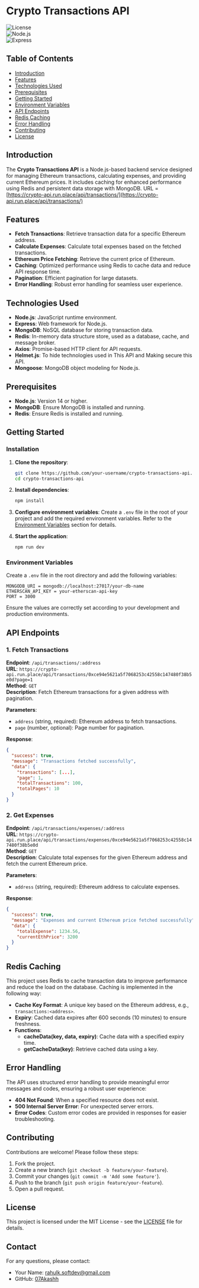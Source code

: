 # Crypto Transactions API

![License](https://img.shields.io/badge/license-MIT-blue.svg)  
![Node.js](https://img.shields.io/badge/node-%3E%3D14.0.0-green.svg)  
![Express](https://img.shields.io/badge/express-%5E4.17.1-yellowgreen.svg)

## Table of Contents

- [Introduction](#introduction)
- [Features](#features)
- [Technologies Used](#technologies-used)
- [Prerequisites](#prerequisites)
- [Getting Started](#getting-started)
- [Environment Variables](#environment-variables)
- [API Endpoints](#api-endpoints)
- [Redis Caching](#redis-caching)
- [Error Handling](#error-handling)
- [Contributing](#contributing)
- [License](#license)

## Introduction

The **Crypto Transactions API** is a Node.js-based backend service designed for managing Ethereum transactions, calculating expenses, and providing current Ethereum prices. It includes caching for enhanced performance using Redis and persistent data storage with MongoDB.
URL = [https://crypto-api.run.place/api/transactions/](https://crypto-api.run.place/api/transactions/)

## Features

- **Fetch Transactions**: Retrieve transaction data for a specific Ethereum address.
- **Calculate Expenses**: Calculate total expenses based on the fetched transactions.
- **Ethereum Price Fetching**: Retrieve the current price of Ethereum.
- **Caching**: Optimized performance using Redis to cache data and reduce API response time.
- **Pagination**: Efficient pagination for large datasets.
- **Error Handling**: Robust error handling for seamless user experience.

## Technologies Used

- **Node.js**: JavaScript runtime environment.
- **Express**: Web framework for Node.js.
- **MongoDB**: NoSQL database for storing transaction data.
- **Redis**: In-memory data structure store, used as a database, cache, and message broker.
- **Axios**: Promise-based HTTP client for API requests.
- **Helmet.js**: To hide technologies used in This API and Making secure this API.
- **Mongoose**: MongoDB object modeling for Node.js.

## Prerequisites

- **Node.js**: Version 14 or higher.
- **MongoDB**: Ensure MongoDB is installed and running.
- **Redis**: Ensure Redis is installed and running.

## Getting Started

### Installation

1. **Clone the repository**:
    ```bash
    git clone https://github.com/your-username/crypto-transactions-api.git
    cd crypto-transactions-api
    ```

2. **Install dependencies**:
    ```bash
    npm install
    ```

3. **Configure environment variables**:
   Create a `.env` file in the root of your project and add the required environment variables. Refer to the [Environment Variables](#environment-variables) section for details.

4. **Start the application**:
    ```bash
    npm run dev
    ```

### Environment Variables

Create a `.env` file in the root directory and add the following variables:

```plaintext
MONGODB_URI = mongodb://localhost:27017/your-db-name
ETHERSCAN_API_KEY = your-etherscan-api-key
PORT = 3000
```

Ensure the values are correctly set according to your development and production environments.

## API Endpoints

### 1. Fetch Transactions

**Endpoint**: `/api/transactions/:address`  
**URL**: `https://crypto-api.run.place/api/transactions/0xce94e5621a5f7068253c42558c147480f38b5e0d?page=1`  
**Method**: `GET`  
**Description**: Fetch Ethereum transactions for a given address with pagination.

**Parameters**:
- `address` (string, required): Ethereum address to fetch transactions.
- `page` (number, optional): Page number for pagination.

**Response**:
```json
{
  "success": true,
  "message": "Transactions fetched successfully",
  "data": {
    "transactions": [...],
    "page": 1,
    "totalTransactions": 100,
    "totalPages": 10
  }
}
```

### 2. Get Expenses

**Endpoint**: `/api/transactions/expenses/:address`  
**URL**: `https://crypto-api.run.place/api/transactions/expenses/0xce94e5621a5f7068253c42558c147480f38b5e0d`  
**Method**: `GET`  
**Description**: Calculate total expenses for the given Ethereum address and fetch the current Ethereum price.

**Parameters**:
- `address` (string, required): Ethereum address to calculate expenses.

**Response**:
```json
{
  "success": true,
  "message": "Expenses and current Ethereum price fetched successfully",
  "data": {
    "totalExpense": 1234.56,
    "currentEthPrice": 3200
  }
}
```

## Redis Caching

This project uses Redis to cache transaction data to improve performance and reduce the load on the database. Caching is implemented in the following way:

- **Cache Key Format**: A unique key based on the Ethereum address, e.g., `transactions:<address>`.
- **Expiry**: Cached data expires after 600 seconds (10 minutes) to ensure freshness.
- **Functions**:
  - **cacheData(key, data, expiry)**: Cache data with a specified expiry time.
  - **getCacheData(key)**: Retrieve cached data using a key.

## Error Handling

The API uses structured error handling to provide meaningful error messages and codes, ensuring a robust user experience:

- **404 Not Found**: When a specified resource does not exist.
- **500 Internal Server Error**: For unexpected server errors.
- **Error Codes**: Custom error codes are provided in responses for easier troubleshooting.

## Contributing

Contributions are welcome! Please follow these steps:

1. Fork the project.
2. Create a new branch (`git checkout -b feature/your-feature`).
3. Commit your changes (`git commit -m 'Add some feature'`).
4. Push to the branch (`git push origin feature/your-feature`).
5. Open a pull request.

## License

This project is licensed under the MIT License - see the [LICENSE](LICENSE) file for details.

## Contact

For any questions, please contact:

- Your Name: [rahulk.softdev@gmail.com](mailto:rahulk.softdev@gmail.com)
- GitHub: [07Akashh](https://github.com/07Akashh)

